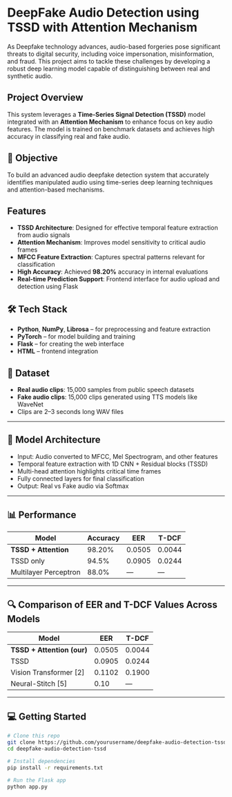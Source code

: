 # DeepFake Audio Detection using TSSD with Attention Mechanism

As Deepfake technology advances, audio-based forgeries pose significant threats to digital security, including voice impersonation, misinformation, and fraud. This project aims to tackle these challenges by developing a robust deep learning model capable of distinguishing between real and synthetic audio.

## Project Overview

This system leverages a **Time-Series Signal Detection (TSSD)** model integrated with an **Attention Mechanism** to enhance focus on key audio features. The model is trained on benchmark datasets and achieves high accuracy in classifying real and fake audio.

## 🎯 Objective

To build an advanced audio deepfake detection system that accurately identifies manipulated audio using time-series deep learning techniques and attention-based mechanisms.

## Features

- **TSSD Architecture**: Designed for effective temporal feature extraction from audio signals  
- **Attention Mechanism**: Improves model sensitivity to critical audio frames  
- **MFCC Feature Extraction**: Captures spectral patterns relevant for classification  
- **High Accuracy**: Achieved **98.20%** accuracy in internal evaluations  
- **Real-time Prediction Support**: Frontend interface for audio upload and detection using Flask

## 🛠️ Tech Stack

- **Python**, **NumPy**, **Librosa** – for preprocessing and feature extraction  
- **PyTorch** – for model building and training  
- **Flask** – for creating the web interface  
- **HTML** – frontend integration  

## 📂 Dataset

- **Real audio clips**: 15,000 samples from public speech datasets  
- **Fake audio clips**: 15,000 clips generated using TTS models like WaveNet  
- Clips are 2–3 seconds long WAV files

---

## 🧠 Model Architecture

- Input: Audio converted to MFCC, Mel Spectrogram, and other features  
- Temporal feature extraction with 1D CNN + Residual blocks (TSSD)  
- Multi-head attention highlights critical time frames  
- Fully connected layers for final classification  
- Output: Real vs Fake audio via Softmax

---

## 📊 Performance

| Model                 | Accuracy | EER    | T-DCF  |
|-----------------------|----------|--------|--------|
| **TSSD + Attention**  | 98.20%   | 0.0505 | 0.0044 |
| TSSD only             | 94.5%    | 0.0905 | 0.0244 |
| Multilayer Perceptron | 88.0%    | —      | —      |

---

## 🔍 Comparison of EER and T-DCF Values Across Models

| Model                  | EER     | T-DCF   |
|------------------------|---------|---------|
| **TSSD + Attention (our)** | 0.0505  | 0.0044  |
| TSSD                   | 0.0905  | 0.0244  |
| Vision Transformer [2] | 0.1102  | 0.1900  |
| Neural-Stitch [5]      | 0.10    | —       |

---

## 💻 Getting Started

```bash
# Clone this repo
git clone https://github.com/yourusername/deepfake-audio-detection-tssd.git
cd deepfake-audio-detection-tssd

# Install dependencies
pip install -r requirements.txt

# Run the Flask app
python app.py

